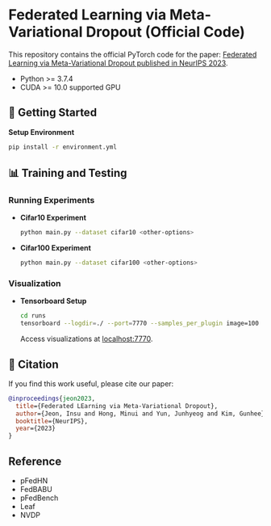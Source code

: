 # Federated Learning via Meta-Variational Dropout (Official Code)

This repository contains the official PyTorch code for the paper: [Federated Learning via Meta-Variational Dropout published in NeurIPS 2023](link-to-paper).

- Python >= 3.7.4
- CUDA >= 10.0 supported GPU

## :rocket: Getting Started

**Setup Environment**

   ```bash
   pip install -r environment.yml
   ```


## :bar_chart: Training and Testing

### Running Experiments

- **Cifar10 Experiment**

  ```bash
  python main.py --dataset cifar10 <other-options>
  ```

- **Cifar100 Experiment**

  ```bash
  python main.py --dataset cifar100 <other-options>
  ```


### Visualization

- **Tensorboard Setup**

  ```bash
  cd runs
  tensorboard --logdir=./ --port=7770 --samples_per_plugin image=100 --reload_multifile=True --reload_interval 30 --host=0.0.0.0
  ```

  Access visualizations at [localhost:7770](http://localhost:7770).



## :page_facing_up: Citation

If you find this work useful, please cite our paper:

```bibtex
@inproceedings{jeon2023,
  title={Federated LEarning via Meta-Variational Dropout},
  author={Jeon, Insu and Hong, Minui and Yun, Junhyeog and Kim, Gunhee},
  booktitle={NeurIPS},
  year={2023}
}
```

## Reference
- pFedHN
- FedBABU
- pFedBench
- Leaf
- NVDP